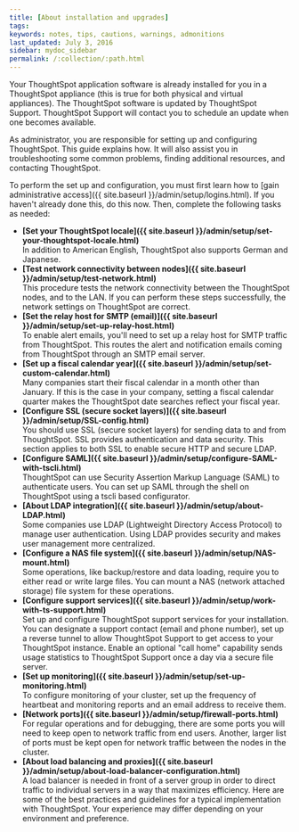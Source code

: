 ```yaml
---
title: [About installation and upgrades]
tags:
keywords: notes, tips, cautions, warnings, admonitions
last_updated: July 3, 2016
sidebar: mydoc_sidebar
permalink: /:collection/:path.html
---
```

Your ThoughtSpot application software is already installed for you in a ThoughtSpot appliance (this is true for both physical and virtual appliances). The ThoughtSpot software is updated by ThoughtSpot Support. ThoughtSpot Support will contact you to schedule an update when one becomes available.

As administrator, you are responsible for setting up and configuring ThoughtSpot. This guide explains how. It will also assist you in troubleshooting some common problems, finding additional resources, and contacting ThoughtSpot.

To perform the set up and configuration, you must first learn how to [gain administrative access]({{ site.baseurl }}/admin/setup/logins.html). If you haven't already done this, do this now.  Then, complete the following tasks as needed:

-   **[Set your ThoughtSpot locale]({{ site.baseurl }}/admin/setup/set-your-thoughtspot-locale.html)**  
In addition to American English, ThoughtSpot also supports German and Japanese.
-   **[Test network connectivity between nodes]({{ site.baseurl }}/admin/setup/test-network.html)**  
This procedure tests the network connectivity between the ThoughtSpot nodes, and to the LAN. If you can perform these steps successfully, the network settings on ThoughtSpot are correct.
-   **[Set the relay host for SMTP (email)]({{ site.baseurl }}/admin/setup/set-up-relay-host.html)**  
To enable alert emails, you'll need to set up a relay host for SMTP traffic from ThoughtSpot. This routes the alert and notification emails coming from ThoughtSpot through an SMTP email server.
-   **[Set up a fiscal calendar year]({{ site.baseurl }}/admin/setup/set-custom-calendar.html)**  
Many companies start their fiscal calendar in a month other than January. If this is the case in your company, setting a fiscal calendar quarter makes the ThoughtSpot date searches reflect your fiscal year.
-   **[Configure SSL (secure socket layers)]({{ site.baseurl }}/admin/setup/SSL-config.html)**  
You should use SSL (secure socket layers) for sending data to and from ThoughtSpot. SSL provides authentication and data security. This section applies to both SSL to enable secure HTTP and secure LDAP.
-   **[Configure SAML]({{ site.baseurl }}/admin/setup/configure-SAML-with-tscli.html)**  
ThoughtSpot can use Security Assertion Markup Language (SAML) to authenticate users. You can set up SAML through the shell on ThoughtSpot using a tscli based configurator.
-   **[About LDAP integration]({{ site.baseurl }}/admin/setup/about-LDAP.html)**  
Some companies use LDAP (Lightweight Directory Access Protocol) to manage user authentication. Using LDAP provides security and makes user management more centralized.
-   **[Configure a NAS file system]({{ site.baseurl }}/admin/setup/NAS-mount.html)**  
Some operations, like backup/restore and data loading, require you to either read or write large files. You can mount a NAS (network attached storage) file system for these operations.
-   **[Configure support services]({{ site.baseurl }}/admin/setup/work-with-ts-support.html)**  
Set up and configure ThoughtSpot support services for your installation. You can designate a support contact (email and phone number), set up a reverse tunnel to allow ThoughtSpot Support to get access to your ThoughtSpot instance. Enable an optional "call home" capability sends usage statistics to ThoughtSpot Support once a day via a secure file server.
-   **[Set up monitoring]({{ site.baseurl }}/admin/setup/set-up-monitoring.html)**  
To configure monitoring of your cluster, set up the frequency of heartbeat and monitoring reports and an email address to receive them.
-   **[Network ports]({{ site.baseurl }}/admin/setup/firewall-ports.html)**  
For regular operations and for debugging, there are some ports you will need to keep open to network traffic from end users. Another, larger list of ports must be kept open for network traffic between the nodes in the cluster.
-   **[About load balancing and proxies]({{ site.baseurl }}/admin/setup/about-load-balancer-configuration.html)**  
A load balancer is needed in front of a server group in order to direct traffic to individual servers in a way that maximizes efficiency. Here are some of the best practices and guidelines for a typical implementation with ThoughtSpot. Your experience may differ depending on your environment and preference.
